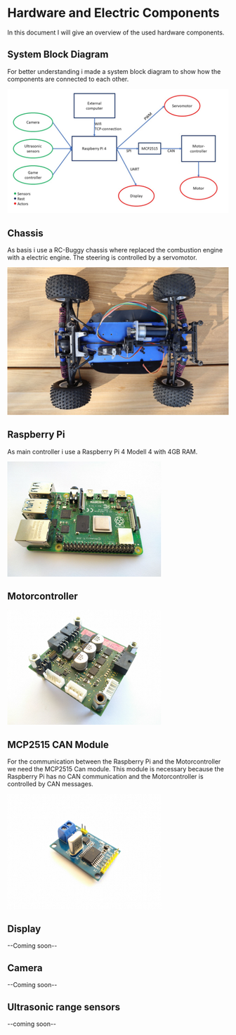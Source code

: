 # Hardware and Electric Components

In this document I will give an overview of the used hardware components.

## System Block Diagram
For better understanding i made a system block diagram to show how the components are connected to each other.

<img src="/images/System_blockdiagram.jpg" width="900">

## Chassis

As basis i use a RC-Buggy chassis where replaced the combustion engine with a electric engine.
The steering is controlled by a servomotor.

<img src="/images/chassis.jpg" width="600">

## Raspberry Pi

As main controller i use a Raspberry Pi 4 Modell 4 with 4GB RAM.

<img src="/images/raspberryPi.jpg" width="350">

## Motorcontroller

<img src="/images/motorcontroller.jpg" width="350">

## MCP2515 CAN Module
For the communication between the Raspberry Pi and the Motorcontroller we need the MCP2515 Can module.
This module is necessary because the Raspberry Pi has no CAN communication and the Motorcontroller is controlled by CAN messages.

<img src="/images/MCP2515.jpg" width="350">

## Display
--Coming soon--

## Camera
--Coming soon--

## Ultrasonic range sensors
--coming soon--
